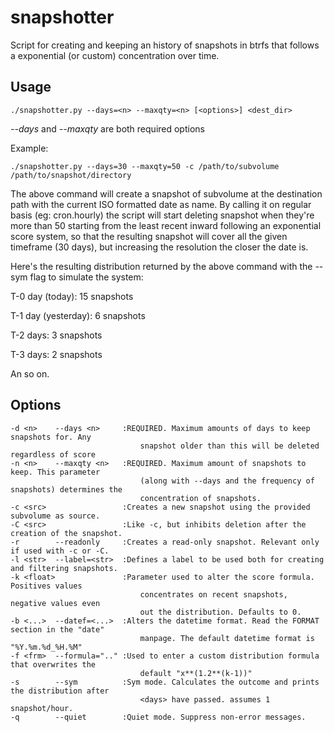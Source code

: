 snapshotter
===========

Script for creating and keeping an history of snapshots in btrfs that follows a exponential (or custom) concentration over time.


Usage
-----

    ./snapshotter.py --days=<n> --maxqty=<n> [<options>] <dest_dir>

<i>--days</i> and <i>--maxqty</i> are both required options

Example:

    ./snapshotter.py --days=30 --maxqty=50 -c /path/to/subvolume /path/to/snapshot/directory

The above command will create a snapshot of subvolume at the destination path with the current ISO formatted date as name. By calling it on regular basis (eg: cron.hourly) the script will start deleting snapshot when they're more than 50 starting from the least recent inward following an exponential score system, so that the resulting snapshot will cover all the given timeframe (30 days), but increasing the resolution the closer the date is.

Here's the resulting distribution returned by the above command with the --sym flag to simulate the system:

T-0 day (today): 15 snapshots

T-1 day (yesterday): 6 snapshots

T-2 days: 3 snapshots

T-3 days: 2 snapshots

An so on.


Options
-------
    -d <n>    --days <n>     :REQUIRED. Maximum amounts of days to keep snapshots for. Any
                                 snapshot older than this will be deleted regardless of score
    -n <n>    --maxqty <n>   :REQUIRED. Maximum amount of snapshots to keep. This parameter 
                                 (along with --days and the frequency of snapshots) determines the
                                 concentration of snapshots.
    -c <src>                 :Creates a new snapshot using the provided subvolume as source.
    -C <src>                 :Like -c, but inhibits deletion after the creation of the snapshot.
    -r        --readonly     :Creates a read-only snapshot. Relevant only if used with -c or -C.
    -l <str>  --label=<str>  :Defines a label to be used both for creating and filtering snapshots.
    -k <float>               :Parameter used to alter the score formula. Positives values 
                                 concentrates on recent snapshots, negative values even
                                 out the distribution. Defaults to 0.
    -b <...>  --datef=<...>  :Alters the datetime format. Read the FORMAT section in the "date"
                                 manpage. The default datetime format is "%Y.%m.%d_%H.%M"
    -f <frm>  --formula=".." :Used to enter a custom distribution formula that overwrites the
                                 default "x**(1.2**(k-1))"
    -s        --sym          :Sym mode. Calculates the outcome and prints the distribution after 
                                 <days> have passed. assumes 1 snapshot/hour.
    -q        --quiet        :Quiet mode. Suppress non-error messages.


